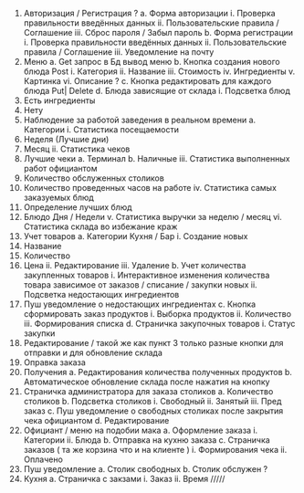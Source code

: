 1.	Авторизация / Регистрация ?
a.	Форма авторизации
i.	Проверка правильности введённых данных
ii.	Пользовательские правила / Соглашение 
iii.	Сброс пароля / Забыл пароль
b.	Форма регистрации 
i.	Проверка правильности введённых данных
ii.	Пользовательские правила / Соглашение 
iii.	Уведомление на почту
2.	Меню
a.	Get запрос в Бд вывод меню
b.	Кнопка создания нового блюда Post
i.	Категория 
ii.	Название 
iii.	Стоимость 
iv.	Ингредиенты 
v.	Картинка
vi.	Описание ?
c.	Кнопка редактировать для каждого блюда Put| Delete
d.	Блюда зависящие от склада 
i.	Подсветка блюд 
1.	Есть ингредиенты
2.	Нету 
3.	Наблюдение за работой заведения в реальном времени
a.	Категории 
i.	Статистика посещаемости
1.	Неделя (Лучшие дни)
2.	Месяц
ii.	Статистика чеков
1.	Лучшие чеки
a.	Терминал 
b.	Наличные
iii.	Статистика выполненных работ официантом 
1.	Количество обслуженных столиков
2.	Количество проведенных часов на работе 
iv.	Статистика самых заказуемых блюд 
1.	Определение лучших блюд 
2.	Блюдо Дня / Недели 
v.	Статистика выручки за неделю / месяц
vi.	Статистика склада во избежание краж 
4.	Учет товаров 
a.	Категории Кухня / Бар 
i.	Создание новых 
1.	Название 
2.	Количество 
3.	Цена
ii.	Редактирование 
iii.	Удаление
b.	Учет количества закупленных товаров 
i.	Интерактивное изменения количества товара зависимое от заказов / списание / закупки новых 
ii.	Подсветка недостающих ингредиентов 
1.	Пуш уведомление о недостающих ингредиентах 
c.	Кнопка сформировать заказ продуктов
i.	Выборка продуктов 
ii.	Количество
iii.	Формирования списка
d.	Страничка закупочных товаров 
i.	Статус закупки 
1.	Редактирование / такой же как пункт 3 только разные кнопки для отправки и для обновление склада
2.	Оправка заказа 
3.	Получения 
a.	Редактирования количества полученных продуктов
b.	Автоматическое обновление склада после нажатия на кнопку 
5.	Страничка администратора для заказа столиков 
a.	Количество столиков 
b.	Подсветка столиков 
i.	Свободный
ii.	Занятый 
iii.	Пред заказ
c.	Пуш уведомление о свободных столиках после закрытия чека официантом 
d.	Редактирование 
6.	Официант / меню на подобии мака
a.	Оформление заказа 
i.	Категории 
ii.	Блюда
b.	Отправка на кухню заказа
c.	Страничка заказов ( та же корзина что и на клиенте )
i.	Формирования чека
ii.	Оплачено 
1.	Пуш уведомление 
a.	Столик свободных
b.	Столик обслужен ?
7.	Кухня 
a.	Страничка с закзами
i.	Заказ 
ii.	Время 
/////

